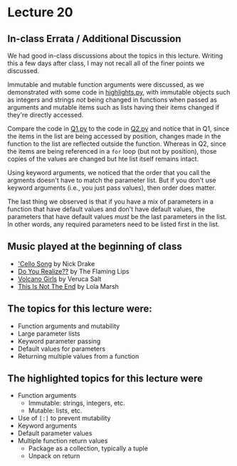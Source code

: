# Lecture 20

## In-class Errata / Additional Discussion

We had good in-class discussions about the topics in this lecture. Writing this a few days after class, I may not recall all of the finer points we discussed.

Immutable and mutable function arguments were discussed, as we demonstrated with some code in [highlights.py](highlights.py), with immutable objects such as integers and strings _not_ being changed in functions when passed as arguments and mutable items such as lists having their items changed if they're directly accessed.

Compare the code in [Q1.py](Q1.py) to the code in [Q2.py](Q2.py) and notice that in Q1, since the items in the list are being accessed by position, changes made in the function to the list are reflected outside the function.  Whereas in Q2, since the items are being referenced in a `for` loop (but not by position), those copies of the values are changed but hte list itself remains intact.

Using keyword arguments, we noticed that the order that you call the argments doesn't have to match the parameter list. But if you don't use keyword arguments (i.e., you just pass values), then order does matter.

The last thing we observed is that if you have a mix of parameters in a function that have default values and don't have default values, the parameters that have default values _must_ be the last parameters in the list.  In other words, any required parameters need to be listed first in the list.


## Music played at the beginning of class

* ['Cello Song](https://www.youtube.com/watch?v=MhSVh75lKiE) by Nick Drake
* [Do You Realize??](https://www.youtube.com/watch?v=lPXWt2ESxVY) by The Flaming Lips
* [Volcano Girls](https://www.youtube.com/watch?v=qyVSKydUxKk) by Veruca Salt
* [This Is Not The End](https://www.youtube.com/watch?v=AJitq0sLukI) by Lola Marsh

## The topics for this lecture were:

* Function arguments and mutability
* Large parameter lists
* Keyword parameter passing
* Default values for parameters
* Returning multiple values from a function

## The highlighted topics for this lecture were

* Function arguments
	* Immutable: strings, integers, etc.
	* Mutable: lists, etc.
* Use of `[:]` to prevent mutability
* Keyword arguments
* Default parameter values
* Multiple function return values
	* Package as a collection, typically a tuple
	* Unpack on return
